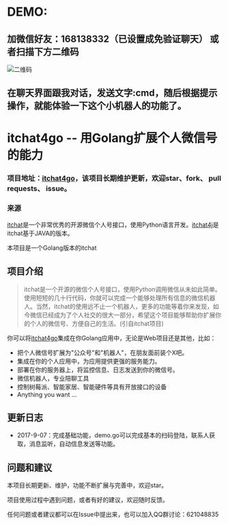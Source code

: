 # DEMO:

## 加微信好友：168138332（已设置成免验证聊天） 或者扫描下方二维码
![二维码](http://ocsy1jhmk.bkt.clouddn.com/23740be4-8171-4cd2-b131-5962de78bcd9.png)

## 在聊天界面跟我对话，发送文字:cmd，随后根据提示操作，就能体验一下这个小机器人的功能了。


# itchat4go -- 用Golang扩展个人微信号的能力

### 项目地址：[itchat4go](https://github.com/newflydd/itchat4go)，该项目长期维护更新，欢迎star、fork、 pull requests、 issue。

### 来源

[itchat](https://github.com/littlecodersh/ItChat)是一个非常优秀的开源微信个人号接口，使用Python语言开发。[itchat4j](https://github.com/yaphone/itchat4j)是itchat基于JAVA的版本。

本项目是一个Golang版本的itchat


## 项目介绍

> itchat是一个开源的微信个人号接口，使用Python调用微信从未如此简单。使用短短的几十行代码，你就可以完成一个能够处理所有信息的微信机器人。当然，itchat的使用远不止一个机器人，更多的功能等着你来发现，如今微信已经成为了个人社交的很大一部分，希望这个项目能够帮助你扩展你的个人的微信号、方便自己的生活。(引自itchat项目)

你可以将[itchat4go](https://github.com/newflydd/itchat4go)集成在你Golang应用中，无论是Web项目还是其他，比如：

- 把个人微信号扩展为"公众号"和"机器人"，在朋友面前装个X吧。
- 集成在你的个人应用中，为应用提供更强的服务能力。
- 部署在你的服务器上，将监控信息、日志发送到你的微信号。
- 微信机器人，专业陪聊工具
- 控制树莓派、智能家居、智能硬件等具有开放接口的设备
- Anything you want ...


## 更新日志

- 2017-9-07：完成基础功能，demo.go可以完成基本的扫码登陆，联系人获取，消息监听，自动信息发送等功能。

## 问题和建议

本项目长期更新、维护，功能不断扩展与完善中，欢迎star。

项目使用过程中遇到问题，或者有好的建议，欢迎随时反馈。

任何问题或者建议都可以在Issue中提出来，也可以加入QQ群讨论：621048835

